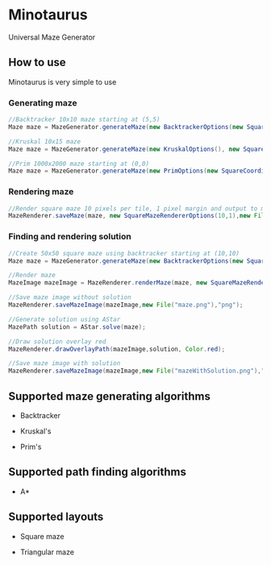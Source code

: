 # Minotaurus

Universal Maze Generator 

## How to use

Minotaurus is very simple to use

### Generating maze
```java
//Backtracker 10x10 maze starting at (5,5)
Maze maze = MazeGenerator.generateMaze(new BacktrackerOptions(new SquareCoordinate(5,5)), new SquareMazeOptions(10,10));

//Kruskal 10x15 maze
Maze maze = MazeGenerator.generateMaze(new KruskalOptions(), new SquareMazeOptions(10,15));

//Prim 1000x2000 maze starting at (0,0)
Maze maze = MazeGenerator.generateMaze(new PrimOptions(new SquareCoordinate(0,0)), new SquareMazeOptions(1000,2000));
```

### Rendering maze
```java
//Render square maze 10 pixels per tile, 1 pixel margin and output to maze.png
MazeRenderer.saveMaze(maze, new SquareMazeRendererOptions(10,1),new File("maze.png"),"png");
```

### Finding and rendering solution
```java
//Create 50x50 square maze using backtracker starting at (10,10)
Maze maze = MazeGenerator.generateMaze(new BacktrackerOptions(new SquareCoordinate(10,10)), new SquareMazeOptions(50,50));

//Render maze
MazeImage mazeImage = MazeRenderer.renderMaze(maze, new SquareMazeRendererOptions(10,1));

//Save maze image without solution
MazeRenderer.saveMazeImage(mazeImage,new File("maze.png"),"png");

//Generate solution using AStar
MazePath solution = AStar.solve(maze);

//Draw solution overlay red
MazeRenderer.drawOverlayPath(mazeImage,solution, Color.red);

//Save maze image with solution
MazeRenderer.saveMazeImage(mazeImage,new File("mazeWithSolution.png"),"png");
```

## Supported maze generating algorithms

* Backtracker

* Kruskal's

* Prim's

## Supported path finding algorithms

* A*

## Supported layouts

* Square maze

* Triangular maze
